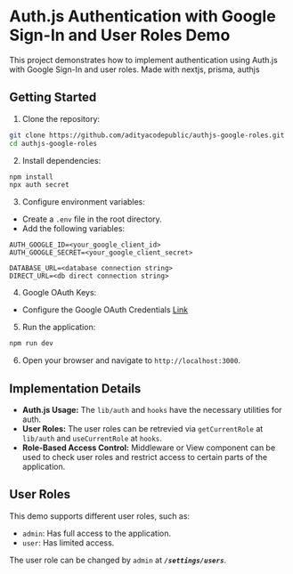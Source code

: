 # Auth.js Authentication with Google Sign-In and User Roles Demo

This project demonstrates how to implement authentication using Auth.js with Google Sign-In and user roles.
Made with nextjs, prisma, authjs

## Getting Started

1. Clone the repository:

```bash
git clone https://github.com/adityacodepublic/authjs-google-roles.git
cd authjs-google-roles
```

2. Install dependencies:

```bash
npm install
npx auth secret
```

3. Configure environment variables:

- Create a `.env` file in the root directory.
- Add the following variables:

```
AUTH_GOOGLE_ID=<your_google_client_id>
AUTH_GOOGLE_SECRET=<your_google_client_secret>

DATABASE_URL=<database connection string>
DIRECT_URL=<db direct connection string>
```

4. Google OAuth Keys:

- Configure the Google OAuth Credentials [Link](https://youtu.be/1MTyCvS05V4?si=SrVl0rj56i4wfwAV&t=12273)

5. Run the application:

```bash
npm run dev
```

6. Open your browser and navigate to `http://localhost:3000`.

## Implementation Details

- **Auth.js Usage:** The `lib/auth` and `hooks` have the necessary utilities for auth.
- **User Roles:** The user roles can be retrevied via `getCurrentRole` at `lib/auth` and `useCurrentRole` at `hooks`.
- **Role-Based Access Control:** Middleware or View component can be used to check user roles and restrict access to certain parts of the application.

## User Roles

This demo supports different user roles, such as:

- `admin`: Has full access to the application.
- `user`: Has limited access.

The user role can be changed by `admin` at _**`/settings/users`**_.

